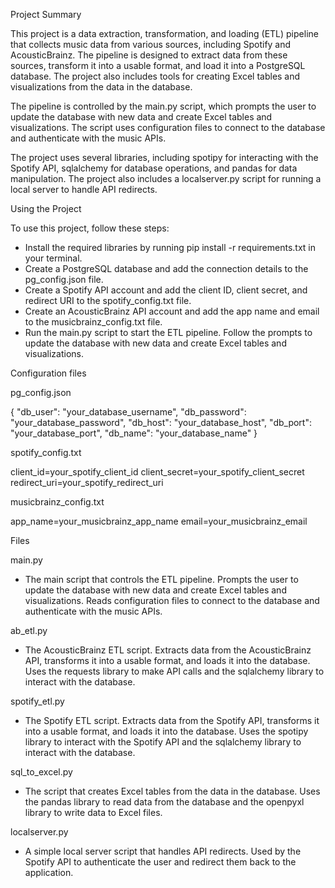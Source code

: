 Project Summary

This project is a data extraction, transformation, and loading (ETL) pipeline that collects music data from various sources, including Spotify and AcousticBrainz. The pipeline is designed to extract data from these sources, transform it into a usable format, and load it into a PostgreSQL database. The project also includes tools for creating Excel tables and visualizations from the data in the database.

The pipeline is controlled by the main.py script, which prompts the user to update the database with new data and create Excel tables and visualizations. The script uses configuration files to connect to the database and authenticate with the music APIs.

The project uses several libraries, including spotipy for interacting with the Spotify API, sqlalchemy for database operations, and pandas for data manipulation. The project also includes a localserver.py script for running a local server to handle API redirects.


Using the Project

To use this project, follow these steps:

- Install the required libraries by running pip install -r requirements.txt in your terminal.
- Create a PostgreSQL database and add the connection details to the pg_config.json file.
- Create a Spotify API account and add the client ID, client secret, and redirect URI to the spotify_config.txt file.
- Create an AcousticBrainz API account and add the app name and email to the musicbrainz_config.txt file.
- Run the main.py script to start the ETL pipeline. Follow the prompts to update the database with new data and create Excel tables and visualizations.

Configuration files

pg_config.json

{
  "db_user": "your_database_username",
  "db_password": "your_database_password",
  "db_host": "your_database_host",
  "db_port": "your_database_port",
  "db_name": "your_database_name"
}

spotify_config.txt

client_id=your_spotify_client_id
client_secret=your_spotify_client_secret
redirect_uri=your_spotify_redirect_uri

musicbrainz_config.txt

app_name=your_musicbrainz_app_name
email=your_musicbrainz_email

Files

main.py
- The main script that controls the ETL pipeline. Prompts the user to update the database with new data and create Excel tables and visualizations. Reads configuration files to connect to the database and authenticate with the music APIs.

ab_etl.py
- The AcousticBrainz ETL script. Extracts data from the AcousticBrainz API, transforms it into a usable format, and loads it into the database. Uses the requests library to make API calls and the sqlalchemy library to interact with the database.

spotify_etl.py
- The Spotify ETL script. Extracts data from the Spotify API, transforms it into a usable format, and loads it into the database. Uses the spotipy library to interact with the Spotify API and the sqlalchemy library to interact with the database.

sql_to_excel.py
- The script that creates Excel tables from the data in the database. Uses the pandas library to read data from the database and the openpyxl library to write data to Excel files.

localserver.py
- A simple local server script that handles API redirects. Used by the Spotify API to authenticate the user and redirect them back to the application.

